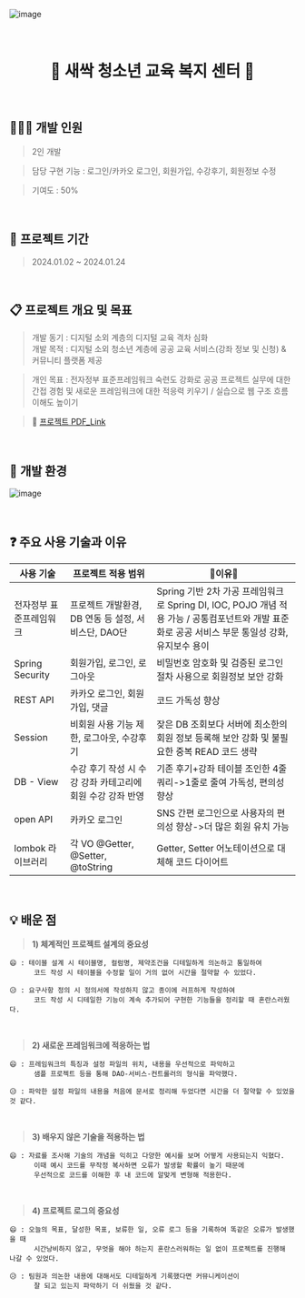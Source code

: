 ![image](https://github.com/hyewonkim1996/edu_project/assets/153244876/8eafaf96-1883-4d6b-ae61-8ae712cc5866)

&nbsp;
&nbsp;

<h1 align="center"> 🌱 새싹 청소년 교육 복지 센터 🌱 </h1>

&nbsp;
&nbsp;

## 👩🏻‍💻 개발 인원
> 2인 개발

> 담당 구현 기능 : 로그인/카카오 로그인, 회원가입, 수강후기, 회원정보 수정

> 기여도 : 50%

&nbsp;
&nbsp;

## 📆 프로젝트 기간
> 2024.01.02 ~ 2024.01.24

&nbsp;
&nbsp;

## 📋 프로젝트 개요 및 목표
> 개발 동기 : 디지털 소외 계층의 디지털 교육 격차 심화  
> 개발 목적 : 디지털 소외 청소년 계층에 공공 교육 서비스(강좌 정보 및 신청) & 커뮤니티 플랫폼 제공

> 개인 목표 : 전자정부 표준프레임워크 숙련도 강화로 공공 프로젝트 실무에 대한 간접 경험 및 새로운 프레임워크에 대한 적응력 키우기 / 실습으로 웹 구조 흐름 이해도 높이기 

> 🔗 [프로젝트 PDF_Link](https://github.com/hyewonkim1996/edu_project/blob/main/%EA%B3%B5%EA%B3%B5%20%EA%B5%90%EC%9C%A1%20%EC%84%9C%EB%B9%84%EC%8A%A4%20-%20%EC%83%88%EC%8B%B9%EC%B2%AD%EC%86%8C%EB%85%84%EA%B5%90%EC%9C%A1%EB%B3%B5%EC%A7%80%EC%84%BC%ED%84%B0.pdf)

&nbsp;
&nbsp;

## 🚧 개발 환경 
![image](https://github.com/hyewonkim1996/edu_project/assets/153244876/238b0c23-46e8-4e16-a132-944ce04b90d0)

&nbsp;

## ❓ 주요 사용 기술과 이유

|사용 기술|프로젝트 적용 범위|🌟이유🌟|
|------|---|---|
|전자정부 표준프레임워크|프로젝트 개발환경, DB 연동 등 설정, 서비스단, DAO단|Spring 기반 2차 가공 프레임워크로 Spring DI, IOC, POJO 개념 적용 가능 / 공통컴포넌트와 개발 표준화로 공공 서비스 부문 통일성 강화, 유지보수 용이|
|Spring Security|회원가입, 로그인, 로그아웃|비밀번호 암호화 및 검증된 로그인 절차 사용으로 회원정보 보안 강화|
|REST API|카카오 로그인, 회원가입, 댓글|코드 가독성 향상|
|Session|비회원 사용 기능 제한, 로그아웃, 수강후기|잦은 DB 조회보다 서버에 최소한의 회원 정보 등록해 보안 강화 및 불필요한 중복 READ 코드 생략|
|DB - View|수강 후기 작성 시 수강 강좌 카테고리에 회원 수강 강좌 반영|기존 후기+강좌 테이블 조인한 4줄 쿼리->1줄로 줄여 가독성, 편의성 향상|
|open API|카카오 로그인|SNS 간편 로그인으로 사용자의 편의성 향상->더 많은 회원 유치 가능|
|lombok 라이브러리|각 VO @Getter, @Setter, @toString|Getter, Setter 어노테이션으로 대체해 코드 다이어트|

&nbsp;

## 💡 배운 점

> **1) 체계적인 프로젝트 설계의 중요성**

```
😄 : 테이블 설계 시 테이블명, 컬럼명, 제약조건을 디테일하게 의논하고 통일하여
      코드 작성 시 테이블을 수정할 일이 거의 없어 시간을 절약할 수 있었다.

😥 : 요구사항 정의 시 정의서에 작성하지 않고 종이에 러프하게 작성하여
      코드 작성 시 디테일한 기능이 계속 추가되어 구현한 기능들을 정리할 때 혼란스러웠다.
```
&nbsp;

> **2) 새로운 프레임워크에 적응하는 법**

```
😄 : 프레임워크의 특징과 설정 파일의 위치, 내용을 우선적으로 파악하고
      샘플 프로젝트 등을 통해 DAO-서비스-컨트롤러의 형식을 파악했다.

😥 : 파악한 설정 파일의 내용을 처음에 문서로 정리해 두었다면 시간을 더 절약할 수 있었을 것 같다.
```
&nbsp;

> **3) 배우지 않은 기술을 적용하는 법**

```
😄 : 자료를 조사해 기술의 개념을 익히고 다양한 예시를 보며 어떻게 사용되는지 익혔다.
      이때 예시 코드를 무작정 복사하면 오류가 발생할 확률이 높기 때문에
      우선적으로 코드를 이해한 후 내 코드에 알맞게 변형해 적용한다.
```
&nbsp;

> **4) 프로젝트 로그의 중요성**

```
😄 : 오늘의 목표, 달성한 목표, 보류한 일, 오류 로그 등을 기록하여 똑같은 오류가 발생했을 때
      시간낭비하지 않고, 무엇을 해야 하는지 혼란스러워하는 일 없이 프로젝트를 진행해 나갈 수 있었다.

😥 : 팀원과 의논한 내용에 대해서도 디테일하게 기록했다면 커뮤니케이션이
      잘 되고 있는지 파악하기 더 쉬웠을 것 같다.
```

